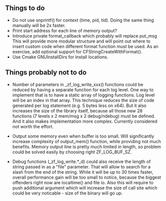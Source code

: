 Things to do
------------

* Do not use snprintf() for context (time, pid, tid). Doing the same
  thing manually will be 2x faster.
* Print start address for each line of memory output?
* Introduce private format_callback which probably will replace put_msg
  This will provide more modular structure and will point out where to
  insert custom code when different format function must be used.
  As an exercise, add optional support for CFStringCreateWithFormat().
* Use Cmake GNUInstallDirs for install locations.

Things probably not to do
-------------------------

* Number of parameters in _zf_log_write_xxx() functions could be reduced
  by having a separate function for each log level. One way to implement
  that is to have a static array of logging functions. Log level will be
  an index in that array. This technique reduces the size of code
  generated per log statement (e.g. 5 bytes less on x64). But it also
  increases the size of the library itself, because all those new
  28 functions (7 levels x 2 mem/msg x 2 debug/ndebug) must be defined.
  And it also makes implementation more complex. Currently considered
  not worth the effort.

* Output some memory even when buffer is too small. Will significantly
  increase complexity of output_mem() function, while providing not
  much benefits. Memory output line is pretty much limited in length,
  so problem could be solved easily by choosing right ZF_LOG_BUF_SZ.

* Debug functions (_zf_log_write.*_d) could also receive the length of
  string passed in as a "file" parameter. That will allow to search for
  a slash from the end of the string. While it will be up to 30 times
  faster, overall performance gain will be too small to notice, because
  the biggest offenders right now are localtime() and file io. Also
  this will require to push additional argument which will increase the
  size of call site which could be very noticable - size of the binary
  will go up.
